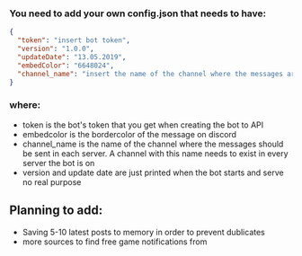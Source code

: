 ### You need to add your own config.json that needs to have:


```json
{
  "token": "insert bot token",
  "version": "1.0.0",
  "updateDate": "13.05.2019",
  "embedColor": "6648024",
  "channel_name": "insert the name of the channel where the messages are sent"
}
```

### where: 
- token is the bot's token that you get when creating the bot to API
- embedcolor is the  bordercolor of the message on discord
- channel_name is the name of the channel where the messages should be sent in each server. A channel with this name needs to exist in every server the bot is on
- version and update date are just printed when the bot starts and serve no real purpose

## Planning to add:
- Saving 5-10 latest posts to memory in order to prevent dublicates
- more sources to find free game notifications from